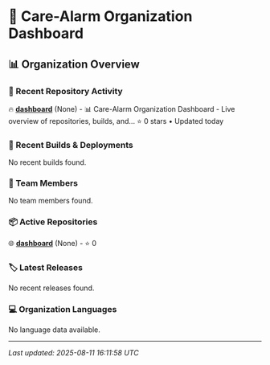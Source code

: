 # 🚨 Care-Alarm Organization Dashboard

## 📊 Organization Overview

### 🚀 Recent Repository Activity
<!-- RECENT_ACTIVITY:START -->
🔥 **[dashboard](https://github.com/Care-Alarm/dashboard)** (None) - 📊 Care-Alarm Organization Dashboard - Live overview of repositories, builds, and...
   ⭐ 0 stars • Updated today
<!-- RECENT_ACTIVITY:END -->

### 🔨 Recent Builds & Deployments
<!-- BUILD_STATUS:START -->
No recent builds found.
<!-- BUILD_STATUS:END -->

### 👥 Team Members
<!-- TEAM_MEMBERS:START -->
No team members found.
<!-- TEAM_MEMBERS:END -->

### 📦 Active Repositories
<!-- ACTIVE_REPOS:START -->
🌐 **[dashboard](https://github.com/Care-Alarm/dashboard)** (None) - ⭐ 0
<!-- ACTIVE_REPOS:END -->

### 🏷️ Latest Releases
<!-- LATEST_RELEASES:START -->
No recent releases found.
<!-- LATEST_RELEASES:END -->

### 💻 Organization Languages
<!-- ORG_LANGUAGES:START -->
No language data available.
<!-- ORG_LANGUAGES:END -->

---
*Last updated: 2025-08-11 16:11:58 UTC*